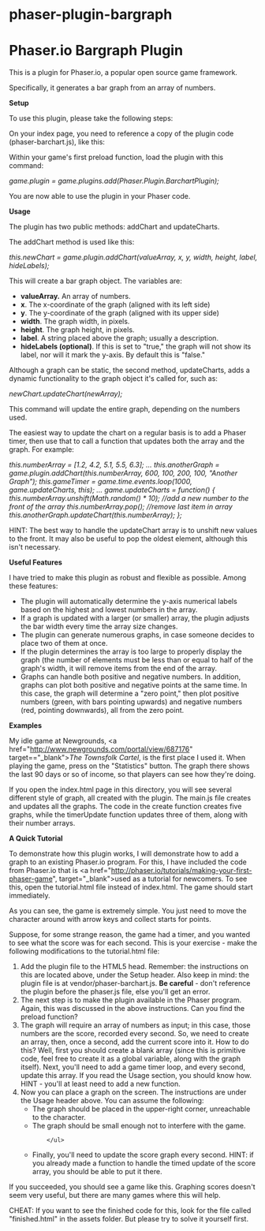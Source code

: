 # phaser-plugin-bargraph

<h1>Phaser.io Bargraph Plugin</h1>

This is a plugin for Phaser.io,  a popular open source game framework.

Specifically, it generates a bar graph from an array of numbers.

<strong>Setup</strong>

To use this plugin, please take the following steps:

On your index page, you need to reference a copy of the plugin code (phaser-barchart.js), like this:

<em><script src="vendor/phaser-barchart.js"></script></em>

Within your game's first preload function, load the plugin with this command:

<em>game.plugin = game.plugins.add(Phaser.Plugin.BarchartPlugin);</em>

You are now able to use the plugin in your Phaser code.


<strong>Usage</strong>

The plugin has two public methods: addChart and updateCharts.

The addChart method is used like this:

<em>this.newChart = game.plugin.addChart(valueArray, x, y, width, height, label, hideLabels);</em>

This will create a bar graph object. The variables are:

<ul>
    <li><strong>valueArray.</strong> An array of numbers.</li>
    <li><strong>x</strong>. The x-coordinate of the graph (aligned with its left side) </li>
    <li><strong>y</strong>. The y-coordinate of the graph (aligned with its upper side)</li>
    <li><strong>width</strong>. The graph width, in pixels.</li>
    <li><strong>height</strong>. The graph height, in pixels.</li>
    <li><strong>label</strong>. A string placed above the graph; usually a description.</li>
    <li><strong>hideLabels (optional)</strong>. If this is set to "true," the graph will not show its label, nor will it mark the y-axis. By default this is "false."</li>
</ul>

Although a graph can be static, the second method, updateCharts, adds a dynamic functionality to the graph object it's called for, such as:

<em>newChart.updateChart(newArray);</em>

This command will update the entire graph, depending on the numbers used.

The easiest way to update the chart on a regular basis is to add a Phaser timer, then use that to call a function that updates both the array and the graph. For example:

<em>
    this.numberArray = [1.2, 4.2, 5.1, 5.5, 6.3];
    ...
    this.anotherGraph = game.plugin.addChart(this.numberArray, 600, 100, 200, 100, "Another Graph");
    this.gameTimer = game.time.events.loop(1000, game.updateCharts, this);
    ...
    game.updateCharts = function() {
        this.numberArray.unshift(Math.random() * 10); //add a new number to the front of the array
        this.numberArray.pop(); //remove last item in array
        this.anotherGraph.updateChart(this.numberArray);
    };
    
</em>

HINT: The best way to handle the updateChart array is to unshift new values to the front. It may also be useful to pop the oldest element, although this isn't necessary.

<strong>Useful Features</strong>

I have tried to make this plugin as robust and flexible as possible. Among these features:

<ul>
    <li>The plugin will automatically determine the y-axis numerical labels based on the highest and lowest numbers in the array.</li>
    <li>If a graph is updated with a larger (or smaller) array, the plugin adjusts the bar width every time the array size changes.</li>
    <li>The plugin can generate numerous graphs, in case someone decides to place two of them at once.</li>
    <li> If the plugin determines the array is too large to properly display the graph (the number of elements must be less than or equal to half of the graph's width, it will remove items from the end of the array.</li>
    <li>Graphs can handle both positive and negative numbers. In addition, graphs can plot both positive and negative points at the same time. In this case, the graph will determine a "zero point," then plot positive numbers (green, with bars pointing upwards) and negative numbers (red, pointing downwards), all from the zero point.</li>
</ul>

<strong>Examples</strong>

My idle game at Newgrounds, <a href="http://www.newgrounds.com/portal/view/687176" target=="_blank"><em>The Townsfolk Cartel</em></a>, is the first place I used it. When playing the game, press on the "Statistics" button. The graph there shows the last 90 days or so of income, so that players can see how they're doing.

If you open the index.html page in this directory, you will see several different style of graph, all created with the plugin. The main.js file creates and updates all the graphs. The code in the create function creates five graphs, while the timerUpdate function updates three of them, along with their number arrays.

<strong>A Quick Tutorial</strong>

To demonstrate how this plugin works, I will demonstrate how to add a graph to an existing Phaser.io program. For this, I have included the code from Phaser.io that is <a href="http://phaser.io/tutorials/making-your-first-phaser-game", target="_blank">used as a tutorial for newcomers</a>. To see this, open the tutorial.html file instead of index.html. The game should start immediately.

As you can see, the game is extremely simple. You just need to move the character around with arrow keys and collect starts for points.

Suppose, for some strange reason, the game had a timer, and you wanted to see what the score was for each second. This is your exercise - make the following modifications to the tutorial.html file:

<ol>
    <li>Add the plugin file to the HTML5 head. Remember: the instructions on this are located above, under the Setup header. Also keep in mind: the plugin file is at vendor/phaser-barchart.js. <strong>Be careful</strong> - don't reference the plugin before the phaser.js file, else you'll get an error.</li>
    <li>The next step is to make the plugin available in the Phaser program. Again, this was discussed in the above instructions. Can you find the preload function?</li>
    <li>The graph will require an array of numbers as input; in this case, those numbers are the score, recorded every second. So, we need to create an array, then, once a second, add the current score into it. How to do this? Well, first you should create a blank array (since this is primitive code, feel free to create it as a global variable, along with the graph itself). Next, you'll need to add a game timer loop, and every second, update this array. If you read the Usage section, you should know how. HINT - you'll at least need to add a new function.
    </li>
    <li>Now you can place a graph on the screen. The instructions are under the Usage header above. You can assume the following:
        <ul>
            <li>The graph should be placed in the upper-right corner, unreachable to the character.</li>
            <li>The graph should be small enough not to interfere with the game.</li>
            
        </ul>
   </li>
   <li>Finally, you'll need to update the score graph every second. HINT: if you already made a function to handle the timed update of the score array, you should be able to put it there.</li>
</ol>

If you succeeded, you should see a game like this. Graphing scores doesn't seem very useful, but there are many games where this will help.

CHEAT: If you want to see the finished code for this, look for the file called "finished.html" in the assets folder. But please try to solve it yourself first.

